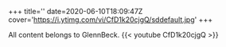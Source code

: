 +++
title=''
date=2020-06-10T18:09:47Z
cover='https://i.ytimg.com/vi/CfD1k20cjgQ/sddefault.jpg'
+++

All content belongs to GlennBeck.
{{< youtube CfD1k20cjgQ >}}
